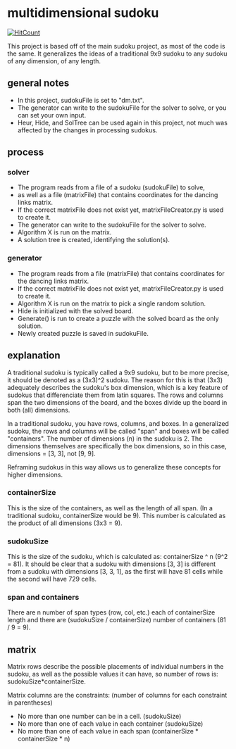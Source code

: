 # multidimensional sudoku
[![HitCount](http://hits.dwyl.com/sw478/multidimensional-sudoku.svg)](http://hits.dwyl.com/sw478/multidimensional-sudoku)

This project is based off of the main sudoku project, as most of the code is the same. It generalizes the ideas of a traditional 9x9 sudoku to any sudoku of any dimension, of any length.

## general notes

* In this project, sudokuFile is set to "dm.txt".
* The generator can write to the sudokuFile for the solver to solve, or you can set your own input.
* Heur, Hide, and SolTree can be used again in this project, not much was affected by the changes in processing sudokus.

## process

### solver

* The program reads from a file of a sudoku (sudokuFile) to solve,
* as well as a file (matrixFile) that contains coordinates for the dancing links matrix.
* If the correct matrixFile does not exist yet, matrixFileCreator.py is used to create it.
* The generator can write to the sudokuFile for the solver to solve.
* Algorithm X is run on the matrix.
* A solution tree is created, identifying the solution(s).

### generator

* The program reads from a file (matrixFile) that contains coordinates for the dancing links matrix.
* If the correct matrixFile does not exist yet, matrixFileCreator.py is used to create it.
* Algorithm X is run on the matrix to pick a single random solution.
* Hide is initialized with the solved board.
* Generate() is run to create a puzzle with the solved board as the only solution.
* Newly created puzzle is saved in sudokuFile.

## explanation

A traditional sudoku is typically called a 9x9 sudoku, but to be more precise, it should be denoted as a (3x3)^2 sudoku. The reason for this is that (3x3) adequately describes the sudoku's box dimension, which is a key feature of sudokus that differenciate them from latin squares. The rows and columns span the two dimensions of the board, and the boxes divide up the board in both (all) dimensions.

In a traditional sudoku, you have rows, columns, and boxes. In a generalized sudoku, the rows and columns will be called "span" and boxes will be called "containers". The number of dimensions (n) in the sudoku is 2. The dimensions themselves are specifically the box dimensions, so in this case, dimensions = [3, 3], not [9, 9].

Reframing sudokus in this way allows us to generalize these concepts for higher dimensions.

### containerSize

This is the size of the containers, as well as the length of all span. (In a traditional sudoku, containerSize would be 9). This number is calculated as the product of all dimensions (3x3 = 9).

### sudokuSize

This is the size of the sudoku, which is calculated as: containerSize ^ n (9^2 = 81). It should be clear that a sudoku with dimensions [3, 3] is different from a sudoku with dimensions [3, 3, 1], as the first will have 81 cells while the second will have 729 cells.

### span and containers

There are n number of span types (row, col, etc.) each of containerSize length and there are (sudokuSize / containerSize) number of containers (81 / 9 = 9).

## matrix

Matrix rows describe the possible placements of individual numbers in the sudoku, as well as the possible values it can have, so number of rows is: sudokuSize*containerSize.

Matrix columns are the constraints: (number of columns for each constraint in parentheses)
* No more than one number can be in a cell. (sudokuSize)
* No more than one of each value in each container (sudokuSize)
* No more than one of each value in each span (containerSize * containerSize * n)

